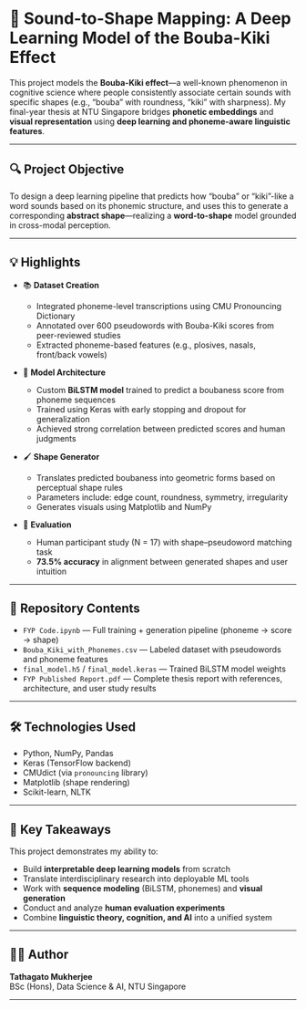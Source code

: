 # 🧠 Sound-to-Shape Mapping: A Deep Learning Model of the Bouba-Kiki Effect

This project models the **Bouba-Kiki effect**—a well-known phenomenon in cognitive science where people consistently associate certain sounds with specific shapes (e.g., “bouba” with roundness, “kiki” with sharpness). My final-year thesis at NTU Singapore bridges **phonetic embeddings** and **visual representation** using **deep learning and phoneme-aware linguistic features**.

---

## 🔍 Project Objective

To design a deep learning pipeline that predicts how “bouba” or “kiki”-like a word sounds based on its phonemic structure, and uses this to generate a corresponding **abstract shape**—realizing a **word-to-shape** model grounded in cross-modal perception.

---

## 💡 Highlights

- 📚 **Dataset Creation**
  - Integrated phoneme-level transcriptions using CMU Pronouncing Dictionary
  - Annotated over 600 pseudowords with Bouba-Kiki scores from peer-reviewed studies
  - Extracted phoneme-based features (e.g., plosives, nasals, front/back vowels)

- 🧠 **Model Architecture**
  - Custom **BiLSTM model** trained to predict a boubaness score from phoneme sequences
  - Trained using Keras with early stopping and dropout for generalization
  - Achieved strong correlation between predicted scores and human judgments

- 🖌️ **Shape Generator**
  - Translates predicted boubaness into geometric forms based on perceptual shape rules
  - Parameters include: edge count, roundness, symmetry, irregularity
  - Generates visuals using Matplotlib and NumPy

- 🧪 **Evaluation**
  - Human participant study (N = 17) with shape–pseudoword matching task
  - **73.5% accuracy** in alignment between generated shapes and user intuition

---

## 📁 Repository Contents

- `FYP Code.ipynb` — Full training + generation pipeline (phoneme → score → shape)  
- `Bouba_Kiki_with_Phonemes.csv` — Labeled dataset with pseudowords and phoneme features  
- `final_model.h5` / `final_model.keras` — Trained BiLSTM model weights  
- `FYP Published Report.pdf` — Complete thesis report with references, architecture, and user study results  

---

## 🛠️ Technologies Used

- Python, NumPy, Pandas  
- Keras (TensorFlow backend)  
- CMUdict (via `pronouncing` library)  
- Matplotlib (shape rendering)  
- Scikit-learn, NLTK

---

## 🎯 Key Takeaways

This project demonstrates my ability to:

- Build **interpretable deep learning models** from scratch  
- Translate interdisciplinary research into deployable ML tools  
- Work with **sequence modeling** (BiLSTM, phonemes) and **visual generation**  
- Conduct and analyze **human evaluation experiments**  
- Combine **linguistic theory, cognition, and AI** into a unified system

---

## 👨‍💻 Author

**Tathagato Mukherjee**  
BSc (Hons), Data Science & AI, NTU Singapore  

---
